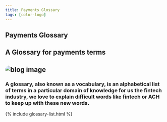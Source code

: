 ```yaml
---
title: Payments Glossary
tags: [color-logo]
---
```


<!-- Done for the new website! -->


 <section class="breadcrumb-area">
         <div class="breadcrumb-shape"></div>
         <div class="container">
            <div class="row">
               <div class="col-lg-12">
                  <div class="breadcrumb-inn">
                     <div class="section-title wow fadeInUp" data-wow-duration="1s" data-wow-delay="0.3s" style="visibility: visible; animation-duration: 1s; animation-delay: 0.3s; animation-name: fadeInUp;">
                       <h2>Payments <span>Glossary</span></h2>
                     </div>
                  </div>
               </div>
            </div>
         </div>
      </section>






<section class="blog-page-area section_100">
         


<div class="container">
    
    
 <div class="section-title wow fadeInUp" data-wow-duration="1s" data-wow-delay="0.3s" style="visibility: visible; animation-duration: 1s; animation-delay: 0.3s; animation-name: fadeInUp;">
            <h2>A <span>Glossary</span> for payments terms</h2>
         </div>
    

<div class="row align-items-center">
               <div class="col-lg-5 lg-1">
                  <div class="about-page-left wow fadeInLeft" data-wow-duration="1s" data-wow-delay="0.5s" style="visibility: visible; animation-duration: 1s; animation-delay: 0.5s; animation-name: fadeInLeft;">
                     <h2 class="mr-5"><div class="">
                        <img src="https://i.imgur.com/oUHpYVd.png" alt="blog image" style="
    border-radius: 20px;
">
                     </div></h2>
                  </div>
               </div>
               <div class="col-lg-6">
                  <div class="about-page-text wow fadeInRight" data-wow-duration="1s" data-wow-delay="0.6s" style="visibility: visible; animation-duration: 1s; animation-delay: 0.6s; animation-name: fadeInRight;">
                     <h3>A glossary, also known as a vocabulary, is an alphabetical list of terms in a particular domain of knowledge for us the fintech industry, we love to explain difficult words like fintech or ACH to keep up with these new words.

</h3>
                     
 </div>
 </div>
 </div>


{% include glossary-list.html %}



 </div>
  </section>